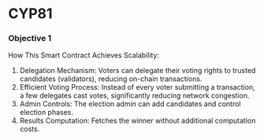 # CYP81

### Objective 1
How This Smart Contract Achieves Scalability:
1. Delegation Mechanism: Voters can delegate their voting rights to trusted candidates (validators), reducing on-chain transactions.
2. Efficient Voting Process: Instead of every voter submitting a transaction, a few delegates cast votes, significantly reducing network congestion.
3. Admin Controls: The election admin can add candidates and control election phases.
4. Results Computation: Fetches the winner without additional computation costs.
